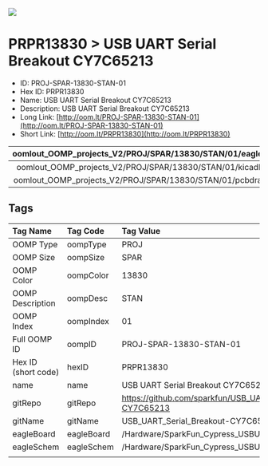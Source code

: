 


  
![][im]
# PRPR13830 > USB UART Serial Breakout CY7C65213

- ID: PROJ-SPAR-13830-STAN-01
- Hex ID: PRPR13830
- Name: USB UART Serial Breakout CY7C65213
- Description: USB UART Serial Breakout CY7C65213
- Long Link: [http://oom.lt/PROJ-SPAR-13830-STAN-01](http://oom.lt/PROJ-SPAR-13830-STAN-01)
- Short Link: [http://oom.lt/PRPR13830](http://oom.lt/PRPR13830)
  

|oomlout_OOMP_projects_V2/PROJ/SPAR/13830/STAN/01/eagleImage.png|oomlout_OOMP_projects_V2/PROJ/SPAR/13830/STAN/01/eagleSchemImage.png|oomlout_OOMP_projects_V2/PROJ/SPAR/13830/STAN/01/kicadPcb3dFront.png|oomlout_OOMP_projects_V2/PROJ/SPAR/13830/STAN/01/kicadPcb3dBack.png|
| :---: | :---: | :---: | :---: |
|oomlout_OOMP_projects_V2/PROJ/SPAR/13830/STAN/01/kicadPcb3d.png|oomlout_OOMP_projects_V2/PROJ/SPAR/13830/STAN/01/bomBack.png|oomlout_OOMP_projects_V2/PROJ/SPAR/13830/STAN/01/bomFront.png|oomlout_OOMP_projects_V2/PROJ/SPAR/13830/STAN/01/pcbdraw.svg|
|oomlout_OOMP_projects_V2/PROJ/SPAR/13830/STAN/01/pcbdrawBack.svg||||

## Tags
  

|Tag Name|Tag Code|Tag Value|
| :--- | :--- | :--- |
|OOMP Type|oompType|PROJ|
|OOMP Size|oompSize|SPAR|
|OOMP Color|oompColor|13830|
|OOMP Description|oompDesc|STAN|
|OOMP Index|oompIndex|01|
|Full OOMP ID|oompID|PROJ-SPAR-13830-STAN-01|
|Hex ID (short code)|hexID|PRPR13830|
|name|name|USB UART Serial Breakout CY7C65213|
|gitRepo|gitRepo|https://github.com/sparkfun/USB_UART_Serial_Breakout-CY7C65213|
|gitName|gitName|USB_UART_Serial_Breakout-CY7C65213|
|eagleBoard|eagleBoard|/Hardware/SparkFun_Cypress_USBUART_BOB.brd|
|eagleSchem|eagleSchem|/Hardware/SparkFun_Cypress_USBUART_BOB.sch|
||||



[im]: PROJ/SPAR/13830/STAN/01/kicadPcb3d_450.png
